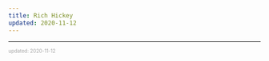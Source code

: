 ```yaml
---
title: Rich Hickey
updated: 2020-11-12
---
```


---

<sup><sub><font color="#a6a6a6">updated: 2020-11-12</font></sub></sup>
